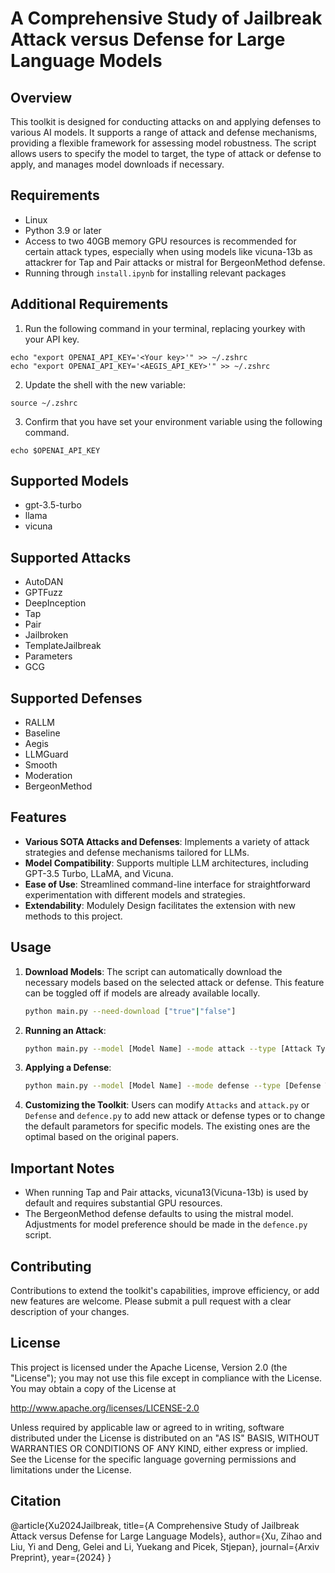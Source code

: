 # A Comprehensive Study of Jailbreak Attack versus Defense for Large Language Models

## Overview

This toolkit is designed for conducting attacks on and applying defenses to various AI models. It supports a range of attack and defense mechanisms, providing a flexible framework for assessing model robustness. The script allows users to specify the model to target, the type of attack or defense to apply, and manages model downloads if necessary.

## Requirements

- Linux
- Python 3.9 or later
- Access to two 40GB memory GPU resources is recommended for certain attack types, especially when using models like vicuna-13b as attackrer for Tap and Pair attacks or mistral for BergeonMethod defense.
- Running through `install.ipynb` for installing relevant packages

## Additional Requirements
1. Run the following command in your terminal, replacing yourkey with your API key. 

```
echo "export OPENAI_API_KEY='<Your key>'" >> ~/.zshrc
echo "export OPENAI_API_KEY='<AEGIS_API_KEY>'" >> ~/.zshrc
```

2. Update the shell with the new variable:
```
source ~/.zshrc

```
3. Confirm that you have set your environment variable using the following command. 

```
echo $OPENAI_API_KEY
```
## Supported Models

- gpt-3.5-turbo
- llama
- vicuna

## Supported Attacks

- AutoDAN
- GPTFuzz
- DeepInception
- Tap
- Pair
- Jailbroken
- TemplateJailbreak
- Parameters
- GCG

## Supported Defenses

- RALLM
- Baseline
- Aegis
- LLMGuard
- Smooth
- Moderation
- BergeonMethod

## Features

- **Various SOTA Attacks and Defenses**: Implements a variety of attack strategies and defense mechanisms tailored for LLMs.
- **Model Compatibility**: Supports multiple LLM architectures, including GPT-3.5 Turbo, LLaMA, and Vicuna.
- **Ease of Use**: Streamlined command-line interface for straightforward experimentation with different models and strategies.
- **Extendability**: Modulely Design facilitates the extension with new methods to this project.


## Usage

1. **Download Models**: The script can automatically download the necessary models based on the selected attack or defense. This feature can be toggled off if models are already available locally.

    ```bash
    python main.py --need-download ["true"|"false"]
    ```

2. **Running an Attack**:

    ```bash
    python main.py --model [Model Name] --mode attack --type [Attack Type] 
    ```

3. **Applying a Defense**:

    ```bash
    python main.py --model [Model Name] --mode defense --type [Defense Type]
    ```

4. **Customizing the Toolkit**: Users can modify `Attacks` and `attack.py` or `Defense` and `defence.py` to add new attack or defense types or to change the default parametors for specific models. The existing ones are the optimal based on the original papers.

## Important Notes

- When running Tap and Pair attacks, vicuna13(Vicuna-13b) is used by default and requires substantial GPU resources.
- The BergeonMethod defense defaults to using the mistral model. Adjustments for model preference should be made in the `defence.py` script.

## Contributing

Contributions to extend the toolkit's capabilities, improve efficiency, or add new features are welcome. Please submit a pull request with a clear description of your changes.

## License

This project is licensed under the Apache License, Version 2.0 (the "License"); you may not use this file except in compliance with the License. You may obtain a copy of the License at

http://www.apache.org/licenses/LICENSE-2.0

Unless required by applicable law or agreed to in writing, software distributed under the License is distributed on an "AS IS" BASIS, WITHOUT WARRANTIES OR CONDITIONS OF ANY KIND, either express or implied. See the License for the specific language governing permissions and limitations under the License.

## Citation
@article{Xu2024Jailbreak,
  title={A Comprehensive Study of Jailbreak Attack versus Defense for Large Language Models},
  author={Xu, Zihao and Liu, Yi and Deng, Gelei and Li, Yuekang and Picek, Stjepan},
  journal={Arxiv Preprint},
  year={2024}
}
